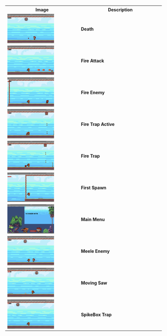 <table>
  <tr>
    <th style="width:1000px">Image</th>
    <th style="width:1000px">Description</th>
  </tr>
  <tr>
    <td><img src="images/Death.png" width="150"/></td>
    <td><strong>Death</strong></td>
  </tr>
  <tr>
    <td><img src="images/FireAttack.png" width="150"/></td>
    <td><strong>Fire Attack</strong></td>
  </tr>
    <tr>
    <td><img src="images/FireEnemy.png" width="150"/></td>
    <td><strong>Fire Enemy</strong></td>
  </tr>
    <tr>
    <td><img src="images/FireTrapActive.png" width="150"/></td>
    <td><strong>Fire Trap Active</strong></td>
  </tr>
    <tr>
    <td><img src="images/FireTrap.png" width="150"/></td>
    <td><strong>Fire Trap</strong></td>
  </tr>
    <tr>
    <td><img src="images/FirstSpawn.png" width="150"/></td>
    <td><strong>First Spawn</strong></td>
  </tr>
    <tr>
    <td><img src="images/MainMenu.png" width="150"/></td>
    <td><strong>Main Menu</strong></td>
  </tr>
    <tr>
    <td><img src="images/MeeleEnemy.png" width="150"/></td>
    <td><strong>Meele Enemy</strong></td>
  </tr>
    <tr>
    <td><img src="images/Moving_Saw.png" width="150"/></td>
    <td><strong>Moving Saw</strong></td>
  </tr>
    <tr>
    <td><img src="images/SpikeBox_Trap.png" width="150"/></td>
    <td><strong>SpikeBox Trap</strong></td>
  </tr>
</table>


